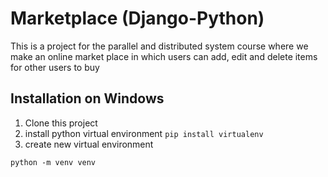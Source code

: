 # Marketplace (Django-Python)
This is a project for the parallel and distributed system course where we make an online market place in which users can add, edit and delete items for other users to buy 

## Installation on Windows
1. Clone this project
2. install python virtual environment 
`
pip install virtualenv
`
3. create new virtual environment
```
python -m venv venv
```
